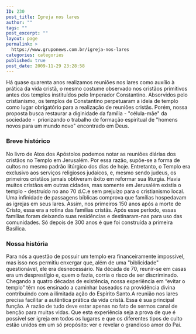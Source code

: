```yaml
---
ID: 230
post_title: Igreja nos lares
author: ""
tags: ""
post_excerpt: ""
layout: page
permalink: >
  https://www.gruponews.com.br/igreja-nos-lares
categories: categories
published: true
post_date: 2009-11-29 23:28:58
---
```

Há quase quarenta anos realizamos reuniões nos lares como auxílio à prática da vida cristã, o mesmo costume observado nos cristãos primitivos antes dos templos instituídos pelo Imperador Constantino. Absorvidos pelo cristianismo, os templos de Constantino perpetuaram a ideia de templo como lugar obrigatório para a realização de reuniões cristãs. Porém, nossa proposta busca restaurar a diginidade da família - "célula-mãe" da sociedade -  priorizando o trabalho de formação espiritual de "homens novos para um mundo novo" encontrado em Deus.
<h3>Breve histórico</h3>
No livro de Atos dos Apóstolos podemos notar as reuniões diárias dos cristãos no Templo em Jerusalém. Por essa razão, supõe-se a forma de cultos no mesmo padrão litúrgico dos dias de hoje. Entretanto, o Templo era exclusivo aos serviços religiosos judaicos, e, mesmo sendo judeus, os primeiros cristãos jamais obtiveram êxito em reformar sua liturgia. Havia muitos cristãos em outras cidades, mas somente em Jerusalém existia o templo - destruído no ano 70 d.C.e sem prejuízo para o cristianismo local. Uma infinidade de passagens bíblicas comprova que famílias hospedavam as igrejas em seus lares. Assim, nos primeiros 150 anos após a morte de Cristo, essa era a rotina das famílias cristãs. Após esse período, essas famílias foram deixando suas residências e destinaram-nas para uso das comunidades. Só depois de 300 anos é que foi construída a primeira Basílica.
<h3>Nossa história</h3>
Para nós a questão de possuir um templo era financeiramente impossível, mas isso nos permitiu enxergar que, além de uma "biblicidade" questionável, ele era desnecessário. Na década de 70, reunir-se em casas era um desprestígio e, quem o fazia, corria o risco de ser discriminado. Chegando a quatro décadas de existência, nossa experiência em “evitar o templo” têm nos ensinado a caminhar baseados na providência divina contribuindo com a ilimitada ação do Espírito Santo.A reunião nos lares precisa facilitar a autêntica prática da vida cristã. Essa é sua principal função. <span style="color: #333333;">A razão de tudo deve estar apenas no fato de sermos canal de benção para muitas vidas.</span> Que esta experiência seja a prova de que é possível ser igreja em todos os lugares e que os diferentes tipos de culto estão unidos em um só propósito: ver e revelar o grandioso amor do Pai.